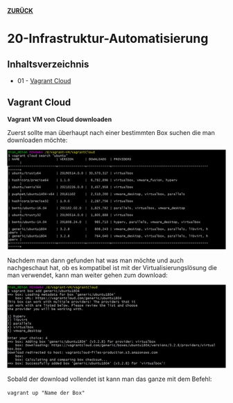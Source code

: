 [**ZURÜCK**](../README.md)

# 20-Infrastruktur-Automatisierung

## Inhaltsverzeichnis

* 01 - [Vagrant Cloud](#vagrant-cloud)

## Vagrant Cloud

**Vagrant VM von Cloud downloaden**

Zuerst sollte man überhaupt nach einer bestimmten Box suchen die man downloaden möchte:

![Vagrant Cloud search](../Bilder_Markdown/Cloudsearch.jpg)

Nachdem man dann gefunden hat was man möchte und auch nachgeschaut hat, ob es kompatibel ist mit der Virtualisierungslösung die man verwendet, kann man weiter gehen zum download:

![Vagrant Cloud download](../Bilder_Markdown/Clouddownload.jpg)

Sobald der download vollendet ist kann man das ganze mit dem Befehl:

 `vagrant up "Name der Box"`